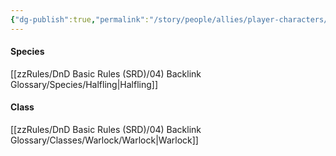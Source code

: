 ```yaml
---
{"dg-publish":true,"permalink":"/story/people/allies/player-characters/harold-de-la-lumieres/"}
---
```


#### Species
[[zzRules/DnD Basic Rules (SRD)/04) Backlink Glossary/Species/Halfling\|Halfling]]
#### Class
[[zzRules/DnD Basic Rules (SRD)/04) Backlink Glossary/Classes/Warlock/Warlock\|Warlock]]